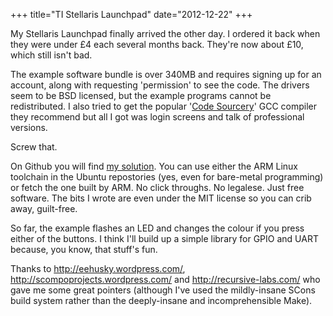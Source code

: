 +++
title="TI Stellaris Launchpad"
date="2012-12-22"
+++

My Stellaris Launchpad finally arrived the other day. I ordered it back when they were under £4 each several months back. They're now about £10, which still isn't bad.

The example software bundle is over 340MB and requires signing up for an account, along with requesting 'permission' to see the code. The drivers seem to be BSD licensed, but the example programs cannot be redistributed. I also tried to get the popular '[Code Sourcery](https://sourcery.mentor.com/GNUToolchain/)' GCC compiler they recommend but all I got was login screens and talk of professional versions.

Screw that.

On Github you will find [my solution](https://github.com/thejpster/launchpad). You can use either the ARM Linux toolchain in the Ubuntu repostories (yes, even for bare-metal programming) or fetch the one built by ARM. No click throughs. No legalese. Just free software. The bits I wrote are even under the MIT license so you can crib away, guilt-free.

So far, the example flashes an LED and changes the colour if you press either of the buttons. I think I'll build up a simple library for GPIO and UART because, you know, that stuff's fun.

Thanks to http://eehusky.wordpress.com/, http://scompoprojects.wordpress.com/ and http://recursive-labs.com/ who gave me some great pointers (although I've used the mildly-insane SCons build system rather than the deeply-insane and incomprehensible Make).
